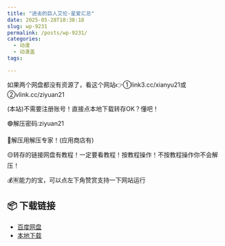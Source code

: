 ```yaml
---
title: "进击的巨人艾伦-星爱汇总"
date: 2025-05-28T18:38:18
slug: wp-9231
permalink: /posts/wp-9231/
categories:
  - 动漫
  - 动漫盖
tags:

---
```


如果两个网盘都没有资源了，看这个网站👉①link3.cc/xianyu21或②vlink.cc/ziyuan21

(本站)不需要注册账号！直接点本地下载转存OK？懂吧！

🟢解压密码:ziyuan21

🔵解压用解压专家！(应用商店有)

🟡转存的链接网盘有教程！一定要看教程！按教程操作！不按教程操作你不会解压！

💰🈶能力的宝，可以点左下角赞赏支持一下网站运行

## 📦 下载链接
- [百度网盘](https://blziyuan21.com/pay-download/9231?key=7c02314892&down_id=0)
- [本地下载](https://blziyuan21.com/pay-download/9231?key=7c02314892&down_id=1)

